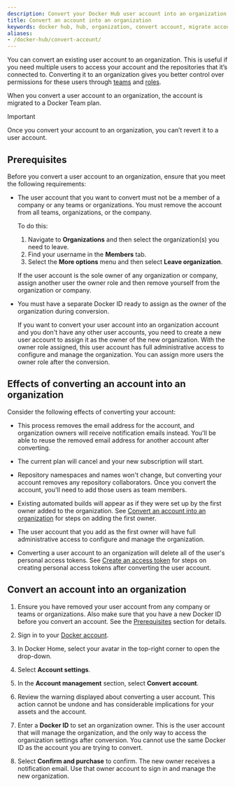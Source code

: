 ```yaml
---
description: Convert your Docker Hub user account into an organization
title: Convert an account into an organization
keywords: docker hub, hub, organization, convert account, migrate account
aliases:
- /docker-hub/convert-account/
---
```


You can convert an existing user account to an organization. This is useful if you need multiple users to access your account and the repositories that it’s connected to. Converting it to an organization gives you better control over permissions for these users through [teams](manage-a-team.md) and [roles](roles-and-permissions.md).

When you convert a user account to an organization, the account is migrated to a Docker Team plan.

> [!IMPORTANT]
>
> Once you convert your account to an organization, you can’t revert it to a user account. 

## Prerequisites

Before you convert a user account to an organization, ensure that you meet the following requirements:

- The user account that you want to convert must not be a member of a company or any teams or organizations. You must remove the account from all teams, organizations, or the company.

    To do this:
    1. Navigate to **Organizations** and then select the organization(s) you need to leave.
    2. Find your username in the **Members** tab.
    3. Select the **More options** menu and then select **Leave organization**.

    If the user account is the sole owner of any organization or company, assign another user the owner role and then remove yourself from the organization or company.

-  You must have a separate Docker ID ready to assign as the owner of the organization during conversion.

    If you want to convert your user account into an organization account and you don't have any other user accounts, you need to create a new user account to assign it as the owner of the new organization. With the owner role assigned, this user account has full administrative access to configure and manage the organization. You can assign more users the owner role after the conversion.

## Effects of converting an account into an organization

Consider the following effects of converting your account:

- This process removes the email address for the account, and organization owners will receive notification emails instead. You'll be able to reuse the removed email address for another account after converting.

- The current plan will cancel and your new subscription will start.

- Repository namespaces and names won't change, but converting your account removes any repository collaborators. Once you convert the account, you'll need to add those users as team members.

- Existing automated builds will appear as if they were set up by the first owner added to the organization. See [Convert an account into an organization](#convert-an-account-into-an-organization) for steps on adding the first owner.

- The user account that you add as the first owner will have full administrative access to configure and manage the organization.

- Converting a user account to an organization will delete all of the user's personal access tokens. See [Create an access token](/manuals/security/for-developers/access-tokens.md#create-an-access-token) for steps on creating personal access tokens after converting the user account.

## Convert an account into an organization

1. Ensure you have removed your user account from any company or teams or organizations. Also make sure that you have a new Docker ID before you convert an account. See the [Prerequisites](#prerequisites) section for details.

2. Sign in to your [Docker account](https://app.docker.com/login).

3. In Docker Home, select your avatar in the top-right corner to open the drop-down.

4. Select **Account settings**.

5. In the **Account management** section, select **Convert account**.

6. Review the warning displayed about converting a user account. This action cannot be undone and has considerable implications for your assets and the account.

7. Enter a **Docker ID** to set an organization owner. This is the user account that will manage the organization, and the only way to access the organization settings after conversion. You cannot use the same Docker ID as the account you are trying to convert.

8. Select **Confirm and purchase** to confirm. The new owner receives a notification email. Use that owner account to sign in and manage the new organization.
